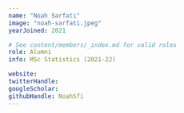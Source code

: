 ```yaml
---
name: "Noah Sarfati"
image: "noah-sarfati.jpeg"
yearJoined: 2021

# See content/members/_index.md for valid roles
role: Alumni
info: MSc Statistics (2021-22)

website:
twitterHandle:
googleScholar:
githubHandle: NoahSfi
---
```

